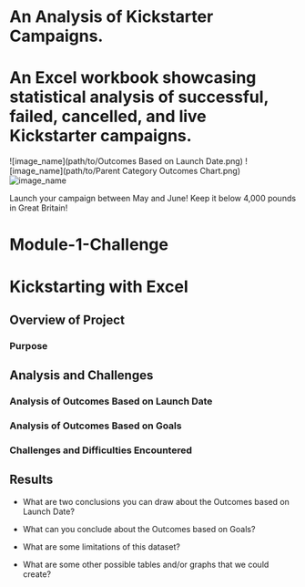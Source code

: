 # An Analysis of Kickstarter Campaigns.

# An Excel workbook showcasing statistical analysis of successful, failed, cancelled, and live Kickstarter campaigns.

![image_name](path/to/Outcomes Based on Launch Date.png)
![image_name](path/to/Parent Category Outcomes Chart.png)
![image_name](path/to/Theater_Outcomes_vs_Launch.png)

Launch your campaign between May and June! Keep it below 4,000 pounds in Great Britain!




# Module-1-Challenge

# Kickstarting with Excel

## Overview of Project

### Purpose

## Analysis and Challenges

### Analysis of Outcomes Based on Launch Date

### Analysis of Outcomes Based on Goals

### Challenges and Difficulties Encountered

## Results

- What are two conclusions you can draw about the Outcomes based on Launch Date?

- What can you conclude about the Outcomes based on Goals?

- What are some limitations of this dataset?

- What are some other possible tables and/or graphs that we could create?
